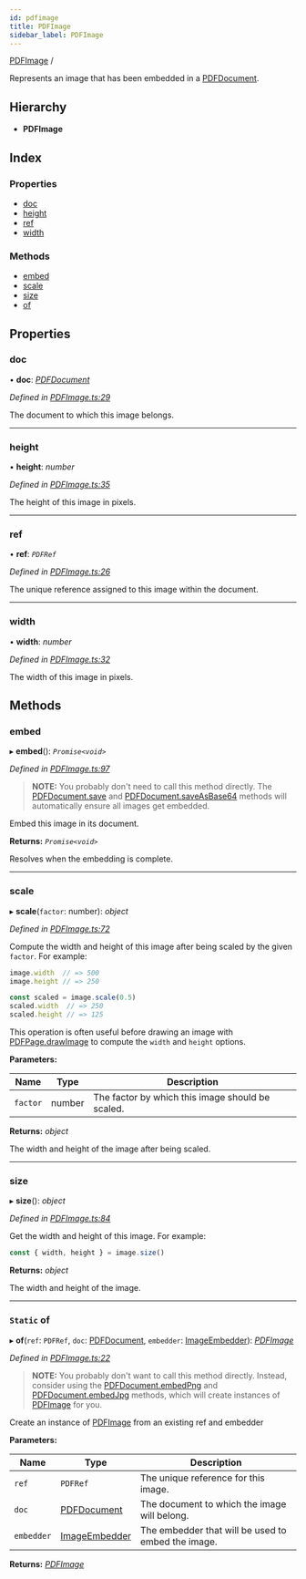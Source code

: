```yaml
---
id: pdfimage
title: PDFImage
sidebar_label: PDFImage
---
```


[PDFImage](pdfimage.md) /

Represents an image that has been embedded in a [PDFDocument](pdfdocument.md).

## Hierarchy

* **PDFImage**

## Index

### Properties

* [doc](pdfimage.md#doc)
* [height](pdfimage.md#height)
* [ref](pdfimage.md#ref)
* [width](pdfimage.md#width)

### Methods

* [embed](pdfimage.md#embed)
* [scale](pdfimage.md#scale)
* [size](pdfimage.md#size)
* [of](pdfimage.md#static-of)

## Properties

###  doc

• **doc**: *[PDFDocument](pdfdocument.md)*

*Defined in [PDFImage.ts:29](https://github.com/Hopding/pdf-lib/blob/17b4036/src/api/PDFImage.ts#L29)*

The document to which this image belongs.

___

###  height

• **height**: *number*

*Defined in [PDFImage.ts:35](https://github.com/Hopding/pdf-lib/blob/17b4036/src/api/PDFImage.ts#L35)*

The height of this image in pixels.

___

###  ref

• **ref**: *`PDFRef`*

*Defined in [PDFImage.ts:26](https://github.com/Hopding/pdf-lib/blob/17b4036/src/api/PDFImage.ts#L26)*

The unique reference assigned to this image within the document.

___

###  width

• **width**: *number*

*Defined in [PDFImage.ts:32](https://github.com/Hopding/pdf-lib/blob/17b4036/src/api/PDFImage.ts#L32)*

The width of this image in pixels.

## Methods

###  embed

▸ **embed**(): *`Promise<void>`*

*Defined in [PDFImage.ts:97](https://github.com/Hopding/pdf-lib/blob/17b4036/src/api/PDFImage.ts#L97)*

> **NOTE:** You probably don't need to call this method directly. The
> [PDFDocument.save](pdfdocument.md#save) and [PDFDocument.saveAsBase64](pdfdocument.md#saveasbase64) methods will
> automatically ensure all images get embedded.

Embed this image in its document.

**Returns:** *`Promise<void>`*

Resolves when the embedding is complete.

___

###  scale

▸ **scale**(`factor`: number): *object*

*Defined in [PDFImage.ts:72](https://github.com/Hopding/pdf-lib/blob/17b4036/src/api/PDFImage.ts#L72)*

Compute the width and height of this image after being scaled by the
given `factor`. For example:
```js
image.width  // => 500
image.height // => 250

const scaled = image.scale(0.5)
scaled.width  // => 250
scaled.height // => 125
```
This operation is often useful before drawing an image with
[PDFPage.drawImage](pdfpage.md#drawimage) to compute the `width` and `height` options.

**Parameters:**

Name | Type | Description |
------ | ------ | ------ |
`factor` | number | The factor by which this image should be scaled. |

**Returns:** *object*

The width and height of the image after being scaled.

___

###  size

▸ **size**(): *object*

*Defined in [PDFImage.ts:84](https://github.com/Hopding/pdf-lib/blob/17b4036/src/api/PDFImage.ts#L84)*

Get the width and height of this image. For example:
```js
const { width, height } = image.size()
```

**Returns:** *object*

The width and height of the image.

___

### `Static` of

▸ **of**(`ref`: `PDFRef`, `doc`: [PDFDocument](pdfdocument.md), `embedder`: [ImageEmbedder](../index.md#imageembedder)): *[PDFImage](pdfimage.md)*

*Defined in [PDFImage.ts:22](https://github.com/Hopding/pdf-lib/blob/17b4036/src/api/PDFImage.ts#L22)*

> **NOTE:** You probably don't want to call this method directly. Instead,
> consider using the [PDFDocument.embedPng](pdfdocument.md#embedpng) and [PDFDocument.embedJpg](pdfdocument.md#embedjpg)
> methods, which will create instances of [PDFImage](pdfimage.md) for you.

Create an instance of [PDFImage](pdfimage.md) from an existing ref and embedder

**Parameters:**

Name | Type | Description |
------ | ------ | ------ |
`ref` | `PDFRef` | The unique reference for this image. |
`doc` | [PDFDocument](pdfdocument.md) | The document to which the image will belong. |
`embedder` | [ImageEmbedder](../index.md#imageembedder) | The embedder that will be used to embed the image.  |

**Returns:** *[PDFImage](pdfimage.md)*
